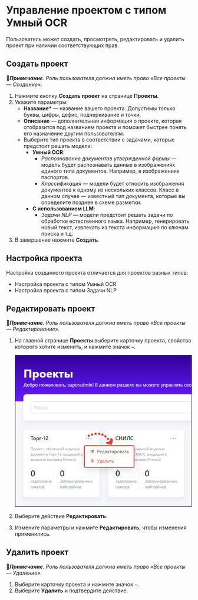 # Управление проектом с типом Умный OCR

Пользователь может создать, просмотреть, редактировать и удалить проект при наличии соответствующих прав. 


## Создать проект 
:large_blue_diamond:***Примечание**. Роль пользователя должна иметь право «Все проекты — Создание».*

1. Нажмите кнопку **Создать проект** на странице **Проекты**.
1. Укажите параметры:
   * **Название\*** — название вашего проекта. Допустимы только буквы, цифры, дефис, подчеркивание и точки.
   * **Описание** — дополнительная информация о проекте, которая отобразится под названием проекта и поможет быстрее понять его назначение другим пользователям.
   * Выберите тип проекта в соответствии с задачами, которые предстоит решать модели:
     * **Умный OCR**:
       * *Распознавание документов утвержденной формы* — модель будет распознавать данные в изображениях единого типа документов. Например, в изображениях паспортов.
       * *Классификация* — модели будет относить изображения документов к одному из нескольких классов. Класс в данном случае — известный тип документа, которые вы определите позднее в схеме разметки.
     * **С использованием LLM**:
       * *Задачи NLP* — модели предстоит решать задачи по обработке естественного языка. Например, генерировать новый текст, извлекать из текста информацию по ключам поиска и т.д.
1. В завершение нажмите **Создать**.

## Настройка проекта

Настройка созданного проекта отличается для проектов разных типов:
* Настройка проекта с типом Умный OCR
* Настройка проекта с типом Задачи NLP


## Редактировать проект 
:large_blue_diamond:***Примечание**. Роль пользователя должна иметь право «Все проекты — Редактирование».*

1. На главной странице **Проекты** выберите карточку проекта, свойства которого хотите изменить, и нажмите значок `⋯`.

   ![Действия с проектом](<../../../.gitbook/assets1/primo-ai/user-guide/project-actions.png>)

2. Выберите действие **Редактировать**.
3. Измените параметры и нажмите **Редактировать**, чтобы изменения применились.



## Удалить проект 
:large_blue_diamond:***Примечание**. Роль пользователя должна иметь право «Все проекты — Удаление».*

1. Выберите карточку проекта и нажмите значок `⋯`.
1. Выберите **Удалить** и подтвердите действие.
